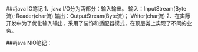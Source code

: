 ###java IO笔记
  1、java I/O分为两部分：输入输出。
     输入：InputStream(Byte流);           Reader(char流)
     输出：OutputStream(Byte流)；          Writer(char流) 
  2、在实际开发中为了优化输入输出，采用了装饰和适配器模式，在顶层类上实现了不同的业务。
  
  
###java NIO笔记：
  
  